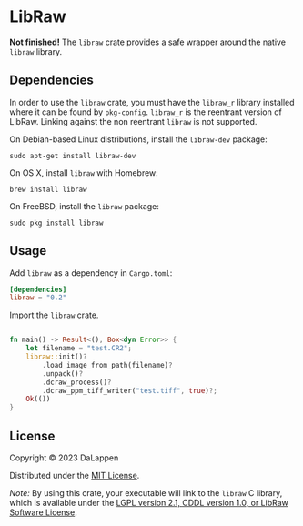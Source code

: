 # LibRaw

**Not finished!**
The `libraw` crate provides a safe wrapper around the native `libraw` library.


## Dependencies
In order to use the `libraw` crate, you must have the `libraw_r` library installed where it can be
found by `pkg-config`. `libraw_r` is the reentrant version of LibRaw. Linking against the non
reentrant `libraw` is not supported.

On Debian-based Linux distributions, install the `libraw-dev` package:

```
sudo apt-get install libraw-dev
```

On OS X, install `libraw` with Homebrew:

```
brew install libraw
```

On FreeBSD, install the `libraw` package:

```
sudo pkg install libraw
```

## Usage
Add `libraw` as a dependency in `Cargo.toml`:

```toml
[dependencies]
libraw = "0.2"
```

Import the `libraw` crate. 

```rust

fn main() -> Result<(), Box<dyn Error>> {
    let filename = "test.CR2";
    libraw::init()?
        .load_image_from_path(filename)?
        .unpack()?
        .dcraw_process()?
        .dcraw_ppm_tiff_writer("test.tiff", true)?;
    Ok(())
}

```

## License
Copyright © 2023 DaLappen

Distributed under the [MIT License](LICENSE).

*Note:* By using this crate, your executable will link to the `libraw` C library, which is available
under the [LGPL version 2.1, CDDL version 1.0, or LibRaw Software
License](https://github.com/LibRaw/LibRaw/blob/master/COPYRIGHT).